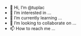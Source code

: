 - 👋 Hi, I’m @tuplac
- 👀 I’m interested in ...
- 🌱 I’m currently learning ...
- 💞️ I’m looking to collaborate on ...
- 📫 How to reach me ...

<!---
tuplac/tuplac is a ✨ special ✨ repository because its `README.md` (this file) appears on your GitHub profile.
You can click the Preview link to take a look at your changes.
--->

